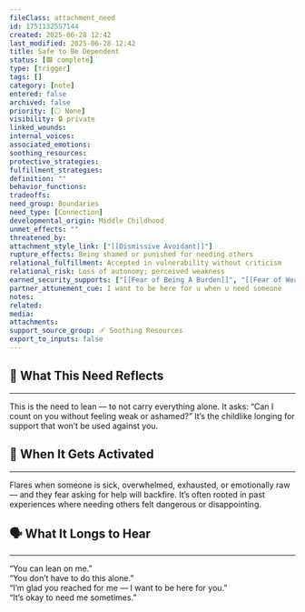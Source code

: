 ```yaml
---
fileClass: attachment_need
id: 1751132557144
created: 2025-06-28 12:42
last_modified: 2025-06-28 12:42
title: Safe to Be Dependent
status: [🟩 complete]
type: [trigger]
tags: []
category: [note]
entered: false
archived: false
priority: [⚪ None]
visibility: 🔒 private
linked_wounds: 
internal_voices: 
associated_emotions: 
soothing_resources: 
protective_strategies: 
fulfillment_strategies: 
definition: ""
behavior_functions: 
tradeoffs: 
need_group: Boundaries
need_type: [Connection]
developmental_origin: Middle Childhood
unmet_effects: ""
threatened_by: 
attachment_style_link: ["[[Dismissive Avoidant]]"]
rupture_effects: Being shamed or punished for needing others
relational_fulfillment: Accepted in vulnerability without criticism
relational_risk: Loss of autonomy; perceived weakness
earned_security_supports: ["[[Fear of Being A Burden]]", "[[Fear of Weakness]]", "[[Neglect]]", "[[Self-Reliance As Safety]]", "[[Overfunctioning]]", "[[Control]]"]
partner_attunement_cue: I want to be here for u when u need someone
notes: 
related: 
media: 
attachments: 
support_source_group: 🩹 Soothing Resources
export_to_inputs: false
---
```


## 🤝 What This Need Reflects
---
This is the need to lean — to not carry everything alone. It asks: “Can I count on you without feeling weak or ashamed?” It’s the childlike longing for support that won’t be used against you.

## 🧲 When It Gets Activated
---
Flares when someone is sick, overwhelmed, exhausted, or emotionally raw — and they fear asking for help will backfire. It’s often rooted in past experiences where needing others felt dangerous or disappointing.

## 🗣️ What It Longs to Hear
---
“You can lean on me.”  
“You don’t have to do this alone.”  
“I’m glad you reached for me — I want to be here for you.”  
“It’s okay to need me sometimes.”
